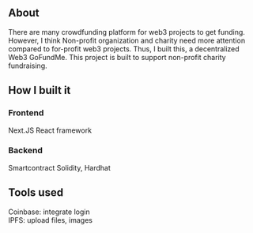 ## About
There are many crowdfunding platform for web3 projects to get funding. However, I think Non-profit organization and charity need more attention compared to for-profit web3 projects. Thus, I built this, a decentralized Web3 GoFundMe. This project is built to support non-profit charity fundraising.

## How I built it
### Frontend
Next.JS React framework

### Backend
Smartcontract
Solidity, Hardhat

## Tools used

Coinbase: integrate login</br>
IPFS: upload files, images</br>

